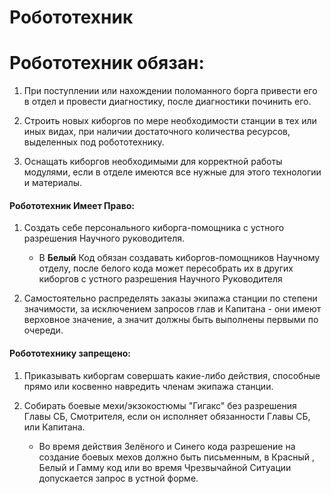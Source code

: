 # Робототехник

# Робототехник обязан:
1. При поступлении или нахождении поломанного борга привести его в отдел и провести диагностику, после диагностики починить его.

2. Строить новых киборгов по мере необходимости станции в тех или иных видах, при наличии достаточного количества ресурсов, выделенных под робототехнику.

3. Оснащать киборгов необходимыми для корректной работы модулями, если в отделе имеются все нужные для этого технологии и материалы.

#### Робототехник Имеет Право:

1. Создать себе персонального киборга-помощника с устного разрешения Научного руководителя.
    * В **Белый** Код обязан создавать киборгов-помощников Научному отделу, после белого кода может пересобрать их в других киборгов с устного разрешения Научного Руководителя

2. Самостоятельно распределять заказы экипажа станции по степени значимости, за исключением запросов глав и Капитана - они имеют верховное значение, а значит должны быть выполнены первыми по очереди.

#### Робототехнику запрещено:

1. Приказывать киборгам совершать какие-либо действия, способные прямо или косвенно навредить членам экипажа станции.

2. Собирать боевые мехи/экзокостюмы "Гигакс" без разрешения Главы СБ, Смотрителя, если он исполняет обязанности Главы СБ, или Капитана.

    * Во время действия Зелёного и Синего кода разрешение на создание боевых мехов должно быть письменным, в Красный , Белый и Гамму код или во время Чрезвычайной Ситуации допускается запрос в устной форме.